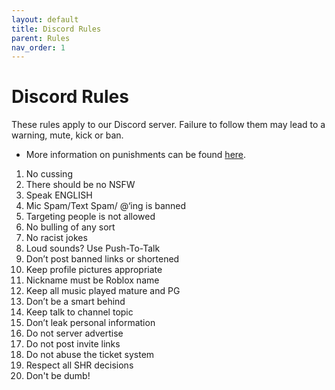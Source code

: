```yaml
---
layout: default
title: Discord Rules
parent: Rules
nav_order: 1
---
```


# Discord Rules
These rules apply to our Discord server. Failure to follow them may lead to a warning, mute, kick or ban.
- More information on punishments can be found [here](https://support.bloxstreet.com/guides/punishment-guide.html).

1. No cussing
2. There should be no NSFW
3. Speak ENGLISH
4. Mic Spam/Text Spam/ @‘ing is banned
5. Targeting people is not allowed
6. No bulling of any sort
7. No racist jokes
8. Loud sounds? Use Push-To-Talk
9. Don’t post banned links or shortened
10. Keep profile pictures appropriate
11. Nickname must be Roblox name
12. Keep all music played mature and PG
13. Don’t be a smart behind
14. Keep talk to channel topic
15. Don’t leak personal information
16. Do not server advertise
17. Do not post invite links
18. Do not abuse the ticket system
19. Respect all SHR decisions
20. Don't be dumb!
